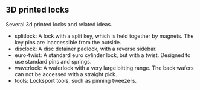 3D printed locks
----------------

Several 3d printed locks and related ideas.

* splitlock: A lock with a split key, which is held together by magnets. The key pins are inaccessible from the outside.
* disclock: A disc detainer padlock, with a reverse sidebar.
* euro-twist: A standard euro cylinder lock, but with a twist. Designed to use standard pins and springs.
* waverlock: A waferlock with a very large bitting range. The back wafers can not be accessed with a straight pick.
* tools: Locksport tools, such as pinning tweezers.

